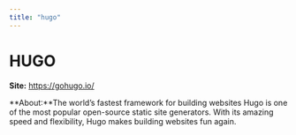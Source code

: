 ```yaml
---
title: "hugo"
---
```


# HUGO

**Site:** https://gohugo.io/

**About:**The world’s fastest framework for building websites
Hugo is one of the most popular open-source static site generators. 
With its amazing speed and flexibility, Hugo makes building websites fun again.